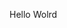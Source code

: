 Hello Wolrd

















































































































































































































































































































































































































































































































































































































































































































































































































































































































































































































































































































































































































































































































































































































































































































































































































































































































































































































































































































































































































































































































































































































































































































































































































































































































































































































































































































































































































































































































































